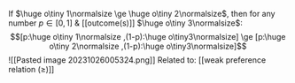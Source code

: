If $\huge o\tiny 1\normalsize \ge \huge o\tiny 2\normalsize$, then for any number $p \in [0,1]$ & [[outcome(s)]] $\huge o\tiny 3\normalsize$:
$$[p:\huge o\tiny 1\normalsize ,(1-p):\huge o\tiny3\normalsize] \ge [p:\huge o\tiny 2\normalsize ,(1-p):\huge o\tiny3\normalsize]$$
![[Pasted image 20231026005324.png]]
Related to: [[weak preference relation (≥)]]